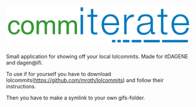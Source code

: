 ![alt tag](https://raw.githubusercontent.com/magnudae/rekrutt-commiterate/master/public/images/commiterate_logo.png)
===================

Small application for showing off your local lolcommits.
Made for itDAGENE and dagen@ifi.

To use if for yourself you have to download lolcommits(https://github.com/mroth/lolcommits) and follow their instructions.

Then you have to make a symlink to your own gifs-folder.
